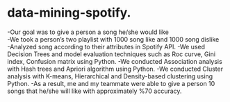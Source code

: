 # data-mining-spotify. 
-Our goal was to give a person a song he/she would like <br />
-We took a person’s two playlist with 1000 song like and 1000 song dislike <br />
-Analyzed song according to their attributes in Spotify API. 
-We used Decision Trees and model evaluation techniques such as Roc curve, Gini index, Confusion matrix using Python. 
-We conducted Association analysis with Hash trees and Apriori algorithm using Python. 
-We conducted Cluster analysis with K-means, Hierarchical and Density-based clustering using Python. 
-As a result, me and my teammate were able to give a person 10 songs that he/she will like with approximately %70 accuracy.
